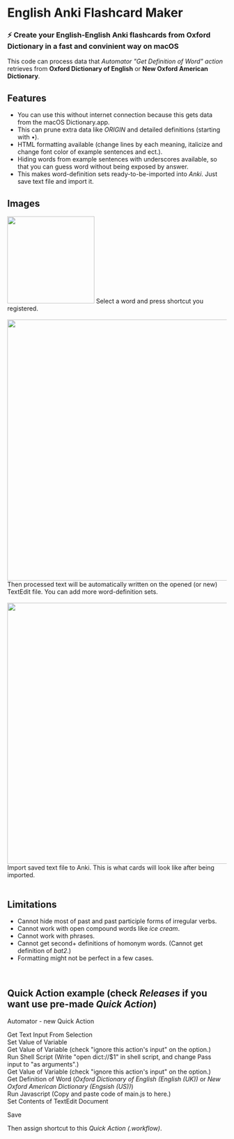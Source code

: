 # English Anki Flashcard Maker

### ⚡️ Create your English-English Anki flashcards from Oxford Dictionary in a fast and convinient way on macOS
  
This code can process data that *Automator "Get Definition of Word" action* retrieves from **Oxford Dictionary of English** or **New Oxford American Dictionary**.

## Features
- You can use this without internet connection because this gets data from the macOS Dictionary.app.
- This can prune extra data like *ORIGIN* and detailed definitions (starting with •).  
- HTML formatting available (change lines by each meaning, italicize and change font color of example sentences and ect.).  
- Hiding words from example sentences with underscores available, so that you can guess word without being exposed by answer.  
- This makes word-definition sets ready-to-be-imported into *Anki*. Just save text file and import it.

## Images
<img src="https://github.com/SeungwooChoe/macOS-system-dictionary-retriever/blob/main/images/1.png" width="200">  
Select a word and press shortcut you registered.
<br/>
<br/>
<img src="https://github.com/SeungwooChoe/macOS-system-dictionary-retriever/blob/main/images/2.png" width="600">  
Then processed text will be automatically written on the opened (or new) TextEdit file. You can add more word-definition sets.
<br/>
<br/>
<img src="https://github.com/SeungwooChoe/macOS-system-dictionary-retriever/blob/main/images/3.png" width="600">  
Import saved text file to Anki. This is what cards will look like after being imported.
<br/>
<br/>
  
## Limitations
- Cannot hide most of past and past participle forms of irregular verbs.
- Cannot work with open compound words like *ice cream*.
- Cannot work with phrases.
- Cannot get second+ definitions of homonym words. (Cannot get definition of *bat2*.)
- Formatting might not be perfect in a few cases.
<br/>

## Quick Action example (check *Releases* if you want use pre-made *Quick Action*)
  
Automator - new Quick Action  
  
Get Text Input From Selection  
Set Value of Variable  
Get Value of Variable (check "ignore this action's input" on the option.)  
Run Shell Script (Write "open dict://$1" in shell script, and change Pass input to "as arguments".)  
Get Value of Variable (check "ignore this action's input" on the option.)  
Get Definition of Word (*Oxford Dictionary of English (English (UK))* or *New Oxford American Dictionary (Engsish (US))*)  
Run Javascript (Copy and paste code of main.js to here.)  
Set Contents of TextEdit Document  
  
Save
  
Then assign shortcut to this *Quick Action (.workflow)*.
